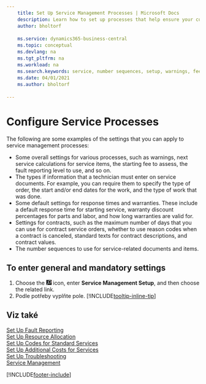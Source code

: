 ```yaml
---
    title: Set Up Service Management Processes | Microsoft Docs
    description: Learn how to set up processes that help ensure your customers are satisfied with your customer service.
    author: bholtorf

    ms.service: dynamics365-business-central
    ms.topic: conceptual
    ms.devlang: na
    ms.tgt_pltfrm: na
    ms.workload: na
    ms.search.keywords: service, number sequences, setup, warnings, fee, contracts, warranties
    ms.date: 04/01/2021
    ms.author: bholtorf

---
```

# Configure Service Processes
The following are some examples of the settings that you can apply to service management processes:

* Some overall settings for various processes, such as warnings, next service calculations for service items, the starting fee to assess, the fault reporting level to use, and so on.
* The types if information that a technician must enter on service documents. For example, you can require them to specify the type of order, the start and/or end dates for the work, and the type of work that was done.
* Some default settings for response times and warranties. These include a default response time for starting service, warranty discount percentages for parts and labor, and how long warranties are valid for.
* Settings for contracts, such as the maximum number of days that you can use for contract service orders, whether to use reason codes when a contract is canceled, standard texts for contract descriptions, and contract values.
* The number sequences to use for service-related documents and items.

## To enter general and mandatory settings
1. Choose the ![Lightbulb that opens the Tell Me feature.](media/ui-search/search_small.png "Tell me what you want to do") icon, enter **Service Management Setup**, and then choose the related link.
2. Podle potřeby vyplňte pole. [!INCLUDE[tooltip-inline-tip](includes/tooltip-inline-tip_md.md)]

## Viz také
[Set Up Fault Reporting](service-how-setup-fault-reporting.md)  
[Set Up Resource Allocation](service-how-setup-resource-allocation.md)  
[Set Up Codes for Standard Services](service-how-setup-service-coding.md)  
[Set Up Additional Costs for Services](service-how-setup-service-costs-pricing.md)  
[Set Up Troubleshooting](service-how-setup-troubleshooting.md)  
[Service Management](service-service.md)


[!INCLUDE[footer-include](includes/footer-banner.md)]